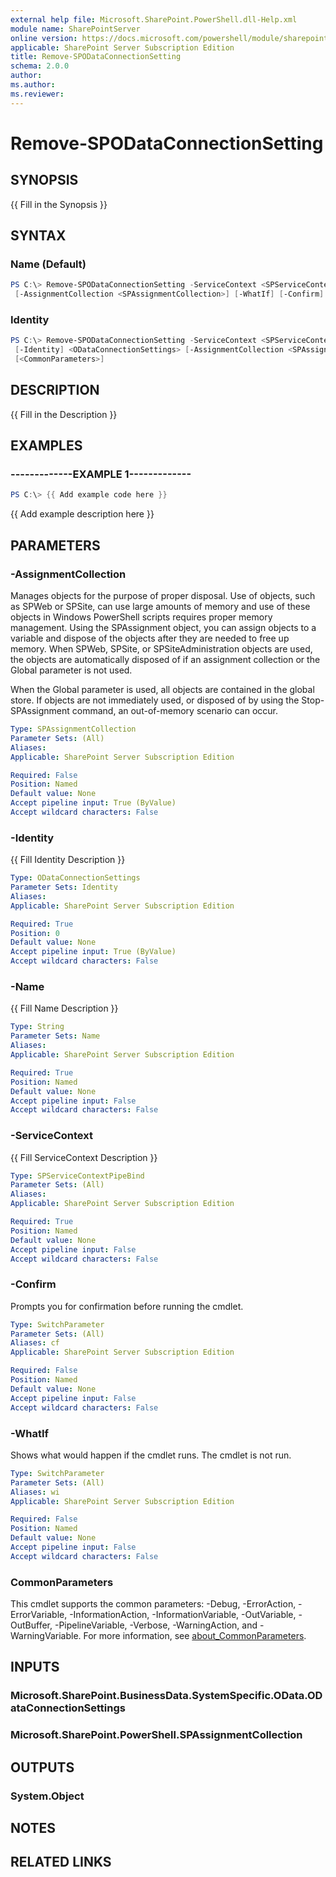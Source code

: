 ```yaml
---
external help file: Microsoft.SharePoint.PowerShell.dll-Help.xml
module name: SharePointServer
online version: https://docs.microsoft.com/powershell/module/sharepoint-server/remove-spodataconnectionsetting
applicable: SharePoint Server Subscription Edition
title: Remove-SPODataConnectionSetting
schema: 2.0.0
author:
ms.author:
ms.reviewer:
---
```


# Remove-SPODataConnectionSetting

## SYNOPSIS
{{ Fill in the Synopsis }}

## SYNTAX

### Name (Default)
```powershell
PS C:\> Remove-SPODataConnectionSetting -ServiceContext <SPServiceContextPipeBind> -Name <String>
 [-AssignmentCollection <SPAssignmentCollection>] [-WhatIf] [-Confirm] [<CommonParameters>]
```

### Identity
```powershell
PS C:\> Remove-SPODataConnectionSetting -ServiceContext <SPServiceContextPipeBind>
 [-Identity] <ODataConnectionSettings> [-AssignmentCollection <SPAssignmentCollection>] [-WhatIf] [-Confirm]
 [<CommonParameters>]
```

## DESCRIPTION
{{ Fill in the Description }}

## EXAMPLES

### -------------EXAMPLE 1------------- 
```powershell
PS C:\> {{ Add example code here }}
```

{{ Add example description here }}

## PARAMETERS

### -AssignmentCollection
Manages objects for the purpose of proper disposal.
Use of objects, such as SPWeb or SPSite, can use large amounts of memory and use of these objects in Windows PowerShell scripts requires proper memory management.
Using the SPAssignment object, you can assign objects to a variable and dispose of the objects after they are needed to free up memory.
When SPWeb, SPSite, or SPSiteAdministration objects are used, the objects are automatically disposed of if an assignment collection or the Global parameter is not used.

When the Global parameter is used, all objects are contained in the global store.
If objects are not immediately used, or disposed of by using the Stop-SPAssignment command, an out-of-memory scenario can occur.

```yaml
Type: SPAssignmentCollection
Parameter Sets: (All)
Aliases:
Applicable: SharePoint Server Subscription Edition

Required: False
Position: Named
Default value: None
Accept pipeline input: True (ByValue)
Accept wildcard characters: False
```

### -Identity
{{ Fill Identity Description }}

```yaml
Type: ODataConnectionSettings
Parameter Sets: Identity
Aliases:
Applicable: SharePoint Server Subscription Edition

Required: True
Position: 0
Default value: None
Accept pipeline input: True (ByValue)
Accept wildcard characters: False
```

### -Name
{{ Fill Name Description }}

```yaml
Type: String
Parameter Sets: Name
Aliases:
Applicable: SharePoint Server Subscription Edition

Required: True
Position: Named
Default value: None
Accept pipeline input: False
Accept wildcard characters: False
```

### -ServiceContext
{{ Fill ServiceContext Description }}

```yaml
Type: SPServiceContextPipeBind
Parameter Sets: (All)
Aliases:
Applicable: SharePoint Server Subscription Edition

Required: True
Position: Named
Default value: None
Accept pipeline input: False
Accept wildcard characters: False
```

### -Confirm
Prompts you for confirmation before running the cmdlet.

```yaml
Type: SwitchParameter
Parameter Sets: (All)
Aliases: cf
Applicable: SharePoint Server Subscription Edition

Required: False
Position: Named
Default value: None
Accept pipeline input: False
Accept wildcard characters: False
```

### -WhatIf
Shows what would happen if the cmdlet runs.
The cmdlet is not run.

```yaml
Type: SwitchParameter
Parameter Sets: (All)
Aliases: wi
Applicable: SharePoint Server Subscription Edition

Required: False
Position: Named
Default value: None
Accept pipeline input: False
Accept wildcard characters: False
```

### CommonParameters
This cmdlet supports the common parameters: -Debug, -ErrorAction, -ErrorVariable, -InformationAction, -InformationVariable, -OutVariable, -OutBuffer, -PipelineVariable, -Verbose, -WarningAction, and -WarningVariable. For more information, see [about_CommonParameters](https://go.microsoft.com/fwlink/?LinkID=113216).

## INPUTS

### Microsoft.SharePoint.BusinessData.SystemSpecific.OData.ODataConnectionSettings

### Microsoft.SharePoint.PowerShell.SPAssignmentCollection

## OUTPUTS

### System.Object
## NOTES

## RELATED LINKS
